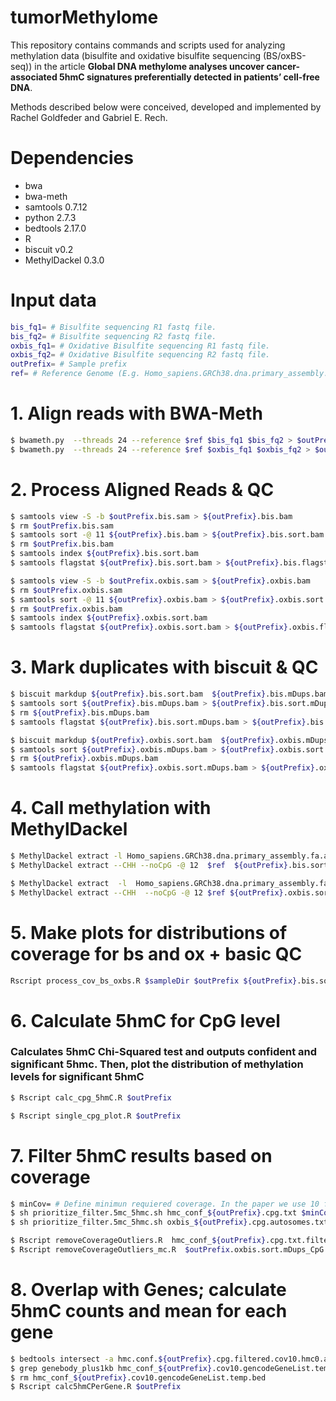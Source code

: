 # tumorMethylome
This repository contains commands and scripts used for analyzing methylation data (bisulfite and oxidative bisulfite sequencing (BS/oxBS-seq)) in the article **Global DNA methylome analyses uncover cancer-associated 5hmC signatures preferentially detected in patients’ cell-free DNA**.

Methods described below were conceived, developed and implemented by Rachel Goldfeder and Gabriel E. Rech.

# Dependencies
* bwa
* bwa-meth
* samtools 0.7.12
* python 2.7.3
* bedtools 2.17.0
* R
* biscuit v0.2
* MethylDackel 0.3.0

# Input data

```bash
bis_fq1= # Bisulfite sequencing R1 fastq file. 
bis_fq2= # Bisulfite sequencing R2 fastq file. 
oxbis_fq1= # Oxidative Bisulfite sequencing R1 fastq file. 
oxbis_fq2= # Oxidative Bisulfite sequencing R2 fastq file. 
outPrefix= # Sample prefix
ref= # Reference Genome (E.g. Homo_sapiens.GRCh38.dna.primary_assembly.fa}
```

# 1. Align reads with BWA-Meth
```bash
$ bwameth.py  --threads 24 --reference $ref $bis_fq1 $bis_fq2 > $outPrefix.bis.sam
$ bwameth.py  --threads 24 --reference $ref $oxbis_fq1 $oxbis_fq2 > $outPrefix.oxbis.sam
```

# 2. Process Aligned Reads & QC
```bash
$ samtools view -S -b $outPrefix.bis.sam > ${outPrefix}.bis.bam
$ rm $outPrefix.bis.sam
$ samtools sort -@ 11 ${outPrefix}.bis.bam > ${outPrefix}.bis.sort.bam
$ rm $outPrefix.bis.bam
$ samtools index ${outPrefix}.bis.sort.bam
$ samtools flagstat ${outPrefix}.bis.sort.bam > ${outPrefix}.bis.flagstat
```
```bash
$ samtools view -S -b $outPrefix.oxbis.sam > ${outPrefix}.oxbis.bam
$ rm $outPrefix.oxbis.sam
$ samtools sort -@ 11 ${outPrefix}.oxbis.bam > ${outPrefix}.oxbis.sort.bam
$ rm $outPrefix.oxbis.bam
$ samtools index ${outPrefix}.oxbis.sort.bam
$ samtools flagstat ${outPrefix}.oxbis.sort.bam > ${outPrefix}.oxbis.flagstat
```
# 3. Mark duplicates with biscuit & QC

```bash
$ biscuit markdup ${outPrefix}.bis.sort.bam  ${outPrefix}.bis.mDups.bam
$ samtools sort ${outPrefix}.bis.mDups.bam > ${outPrefix}.bis.sort.mDups.bam
$ rm ${outPrefix}.bis.mDups.bam
$ samtools flagstat ${outPrefix}.bis.sort.mDups.bam > ${outPrefix}.bis.mdups.flagstat
```
```bash
$ biscuit markdup ${outPrefix}.oxbis.sort.bam  ${outPrefix}.oxbis.mDups.bam
$ samtools sort ${outPrefix}.oxbis.mDups.bam > ${outPrefix}.oxbis.sort.mDups.bam
$ rm ${outPrefix}.oxbis.mDups.bam 
$ samtools flagstat ${outPrefix}.oxbis.sort.mDups.bam > ${outPrefix}.oxbis.mdups.flagstat
```

# 4. Call methylation with MethylDackel
```bash
$ MethylDackel extract -l Homo_sapiens.GRCh38.dna.primary_assembly.fa.allcpg_parsed.bed -@ 12 $ref ${outPrefix}.bis.sort.mDups.bam
$ MethylDackel extract --CHH --noCpG -@ 12  $ref  ${outPrefix}.bis.sort.mDups.bam 
```
```bash
$ MethylDackel extract  -l  Homo_sapiens.GRCh38.dna.primary_assembly.fa.allcpg_parsed.bed -@ 12  $ref  ${outPrefix}.oxbis.sort.mDups.bam 
$ MethylDackel extract --CHH  --noCpG -@ 12 $ref ${outPrefix}.oxbis.sort.mDups.bam 
```

# 5. Make plots for distributions of coverage for bs and ox + basic QC

```bash
Rscript process_cov_bs_oxbs.R $sampleDir $outPrefix ${outPrefix}.bis.sort.mDups_CpG.bedGraph $outPrefix.oxbis.sort.mDups_CpG.bedGraph
```

# 6. Calculate 5hmC for CpG level
### Calculates 5hmC Chi-Squared test and outputs confident and significant 5hmc. Then, plot the distribution of methylation levels for significant 5hmC
```bash
$ Rscript calc_cpg_5hmC.R $outPrefix
```
```bash
$ Rscript single_cpg_plot.R $outPrefix
```

# 7. Filter 5hmC results based on coverage  
```bash
$ minCov= # Define minimun requiered coverage. In the paper we use 10 for tissues and 7 for cfDNA.
$ sh prioritize_filter.5mc_5hmc.sh hmc_conf_${outPrefix}.cpg.txt $minCov 0 hmc
$ sh prioritize_filter.5mc_5hmc.sh oxbis_${outPrefix}.cpg.autosomes.txt $minCov 0 mc

$ Rscript removeCoverageOutliers.R  hmc_conf_${outPrefix}.cpg.txt.filtered.cov10.hmc0.bed
$ Rscript removeCoverageOutliers_mc.R  $outPrefix.oxbis.sort.mDups_CpG.bedGraph.CpG.txt.filtered.cov10.mc0.bed
```

# 8. Overlap with Genes; calculate 5hmC counts and mean for each gene 
```bash
$ bedtools intersect -a hmc.conf.${outPrefix}.cpg.filtered.cov10.hmc0.autosomes.bed -b gene+-1kb.gencode.v27.annotation.keepBiotype.all.bed -wao > hmc_conf_${outPrefix}.cov10.gencodeGeneList.temp.bed
$ grep genebody_plus1kb hmc_conf_${outPrefix}.cov10.gencodeGeneList.temp.bed > hmc_conf_${outPrefix}.cov10.gencodeGeneList.bed
$ rm hmc_conf_${outPrefix}.cov10.gencodeGeneList.temp.bed
$ Rscript calc5hmCPerGene.R $outPrefix 
```




